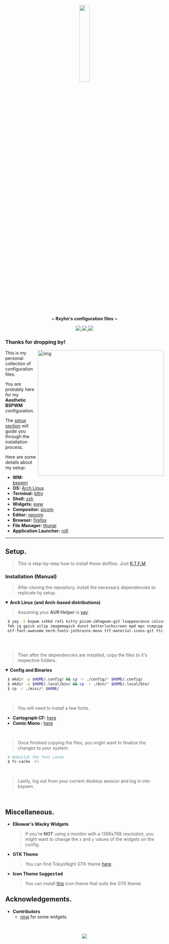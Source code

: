 <!-- HEADERS -->
<p align="center">
  <img width="25%" src="https://github.com/rxyhn.png" />
</p>

<p align="center">
  <b> ~ Rxyhn's configuration files ~ </b>
</p>

<!-- BADGES -->
<div align="center">
    <p></p>
    <a href="https://github.com/rxyhn/dotfiles/stargazers">
        <img src="https://img.shields.io/github/stars/rxyhn/dotfiles?color=%23BB9AF7&labelColor=%231A1B26&style=for-the-badge">
    </a>
    <a href="https://github.com/rxyhn/dotfiles/network/members/">
        <img src="https://img.shields.io/github/forks/rxyhn/dotfiles?color=%237AA2F7&labelColor=%231A1B26&style=for-the-badge">
    </a>
   <img src="https://badges.pufler.dev/visits/rxyhn/dotfiles?style=for-the-badge&color=73daca&logoColor=white&labelColor=1A1B26"/>
</div>

<!-- INFORMATION -->
### Thanks for dropping by!

<img src="https://raw.githubusercontent.com/rxyhn/dotfiles/main/TokyoNight.png" alt="img" align="right" width="400px">

This is my personal collection of configuration files.

You are probably here for my **Aesthetic BSPWM** configuration.

The [setup section](#setup) will guide you through the installation process.

Here are some details about my setup:

   - **WM:**                   [bspwm](https://github.com/baskerville/bspwm)
   - **OS:**                   [Arch Linux](https://archlinux.org)
   - **Terminal:**             [kitty](https://github.com/kovidgoyal/kitty)
   - **Shell:**                [zsh](https://wiki.archlinux.org/index.php/Zsh)
   - **Widgets:**              [eww](https://github.com/elkowar/eww)
   - **Compositor:**           [picom](https://github.com/ibhagwan/picom)
   - **Editor:**               [neovim](https://github.com/neovim/neovim)
   - **Browser:**              [firefox](https://www.mozilla.org/en-US/firefox)
   - **File Manager:**         [thunar](https://github.com/xfce-mirror/thunar)
   - **Application Launcher:** [rofi](https://github.com/davatorium/rofi)

---

<!-- SETUP -->
## Setup.

   > This is step-by-step how to install these dotfiles. Just [R.T.F.M](https://en.wikipedia.org/wiki/RTFM).

### Installation (Manual)

   > After cloning the repository, install the necessary dependencies to replicate by setup.

   <details open>
   <summary><strong>Arch Linux (and Arch-based distributions)</strong></summary>

   > Assuming your **AUR Helper** is [yay](https://github.com/Jguer/yay).

   ```sh
    $ yay -S bspwm sxhkd rofi kitty picom-ibhagwan-git lxappearance calcurse todotxt \
    feh jq gpick xclip imagemagick dunst betterlockscreen mpd mpc ncmpcpp ueberzug \
    otf-font-awesome nerd-fonts-jetbrains-mono ttf-material-icons-git ttc-iosevka
     
   ```

   </details>

   <br>

   > Then after the dependencies are installed, copy the files to it's respective folders.

   <details open>
   <summary><strong>Config and Binaries</strong></summary>

   ```sh
    $ mkdir -p $HOME/.config/ && cp -r ./config/* $HOME/.config/
    $ mkdir -p $HOME/.local/bin/ && cp -r ./bin/* $HOME/.local/bin/
    $ cp -r ./misc/* $HOME/
   ```

   </details>

   <br>

   > You will need to install a few fonts.

   - **Cartograph CF:** [here](https://coding-fonts.css-tricks.com/fonts/cartograph-cf/)
   - **Comic Mono   :** [here](https://dtinth.github.io/comic-mono-font/)


   <br>

   > Once finished copying the files, you might want to finalize the changes to your system.

   ```sh
    # Rebuilds the font cache
    $ fc-cache -fv
   ```

   <br>

   > Lastly, log out from your current desktop session and log in into bspwm.

   <br>

## Miscellaneous.

   - **Elkowar's Wacky Widgets**   
      > If you're **NOT** using a monitor with a 1366x768 resolution, you might want to change the `x` and `y` values of the widgets on the config.

   - **GTK Theme**
      > You can find TokyoNight GTK theme [here](https://github.com/koiosdev/Tokyo-Night-Linux/tree/master/usr/share/themes/TokyoNight).

   - **Icon Theme <kbd>Suggested</kbd>**
      > You can install [this](https://github.com/PapirusDevelopmentTeam/papirus-icon-theme) icon theme that suits the GTK theme.


## Acknowledgements.

   - **Contributors**
      - [niraj](https://github.com/niraj998/) for some widgets.

   <br>

<p align="center"><a href="https://github.com/rxyhn/dotfiles/blob/main/LICENSE"><img src="https://img.shields.io/static/v1.svg?style=flat-square&label=License&message=GPL-3.0&logoColor=eceff4&logo=github&colorA=1A1B26&colorB=F7768E"/></a></p>
